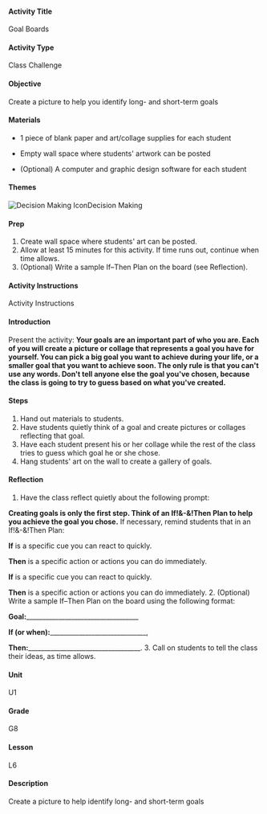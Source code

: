 #### Activity Title
Goal Boards
#### Activity Type
Class Challenge
#### Objective
Create a picture to help you identify long- and short-term goals
#### Materials
-  1 piece of blank paper and art/collage supplies for each student

-  Empty wall space where students' artwork can be posted

-  (Optional) A computer and graphic design software for each student
#### Themes
![Decision Making Icon](http://v5cmservice.secondstep.org/MS3TP_IMAGES/SKILLS/SKILLS_SMALL_IMAGES/decision-making-sm.png)Decision Making
 

#### Prep
1. Create wall space where students' art can be posted.
2. Allow at least 15 minutes for this activity. If time runs out, continue when time allows.
3. (Optional) Write a sample If–Then Plan on the board (see Reflection).

#### Activity Instructions
Activity Instructions
#### Introduction
Present the activity: **Your goals are an important part of who you are. Each of you will create a picture or collage that represents a goal you have for yourself. You can pick a big goal you want to achieve during your life, or a smaller goal that you want to achieve soon. The only rule is that you can't use any words. Don't tell anyone else the goal you've chosen, because the class is going to try to guess based on what you've created.**
#### Steps
1. Hand out materials to students.
2. Have students quietly think of a goal and create pictures or collages reflecting that goal.
3. Have each student present his or her collage while the rest of the class tries to guess which goal he or she chose.
4. Hang students' art on the wall to create a gallery of goals.

#### Reflection
1. Have the class reflect quietly about the following prompt:

**Creating goals is only the first step. Think of an If!&amp;-&amp;!Then Plan to help you achieve the goal you chose.** If necessary, remind students that in an If!&amp;-&amp;!Then Plan:
            <p class="push-right">**If** is a specific cue you can react to quickly.

**Then** is a specific action or actions you can do immediately.

**If** is a specific cue you can react to quickly.

**Then** is a specific action or actions you can do immediately.
2. (Optional) Write a sample If–Then Plan on the board using the following format:

**Goal:**___________________________________

**If (or when):**______________________________,

**Then:**___________________________________.
3. Call on students to tell the class their ideas, as time allows.

#### Unit
U1
#### Grade
G8
#### Lesson
L6
#### Description
Create a picture to help identify long- and short-term goals
